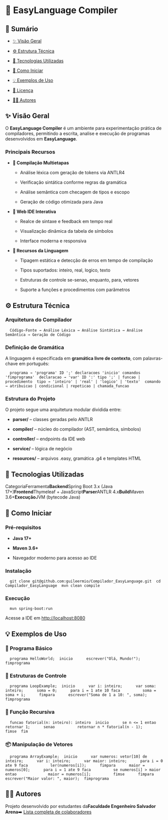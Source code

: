 🧩 EasyLanguage Compiler
==========================================================

📖 Sumário
----------

*   [✨ Visão Geral](#-visão-geral)
    
*   [⚙️ Estrutura Técnica](#-estruturas-de-controle)
    
*   [🧰 Tecnologias Utilizadas](#-tecnologias-utilizadas)
    
*   [🚀 Como Iniciar](#-como-iniciar)
    
*   [💡 Exemplos de Uso](#-exemplos-de-uso)
    
*   [📜 Licença]()
    
*   [👨‍💻 Autores]()
    

✨ Visão Geral
-------------

O **EasyLanguage Compiler** é um ambiente para experimentação prática de compiladores, permitindo a escrita, analise e execução de programas desenvolvidos em **EasyLanguage**.

### Principais Recursos

*   **🔄 Compilação Multietapas**
    
    *   Análise léxica com geração de tokens via ANTLR4
        
    *   Verificação sintática conforme regras da gramática
        
    *   Análise semântica com checagem de tipos e escopo
        
    *   Geração de código otimizada para Java
        
*   **🧩 Web IDE Interativa**
    
    *   Realce de sintaxe e feedback em tempo real
        
    *   Visualização dinâmica da tabela de símbolos
        
    *   Interface moderna e responsiva
        
*   **🧠 Recursos da Linguagem**
    
    *   Tipagem estática e detecção de erros em tempo de compilação
        
    *   Tipos suportados: inteiro, real, logico, texto
        
    *   Estruturas de controle se-senao, enquanto, para, vetores
        
    *   Suporte a funções e procedimentos com parâmetros
        


⚙️ Estrutura Técnica
--------------------

### Arquitetura do Compilador

`   Código-Fonte → Análise Léxica → Análise Sintática → Análise Semântica → Geração de Código   `

### Definição de Gramática

A linguagem é especificada em **gramática livre de contexto**, com palavras-chave em português:

`   programa → 'programa' ID ';' declaracoes 'inicio' comandos 'fimprograma'  declaracao → 'var' ID ':' tipo ';' | funcao | procedimento  tipo → 'inteiro' | 'real' | 'logico' | 'texto'  comando → atribuicao | condicional | repeticao | chamada_funcao   `

### Estrutura do Projeto

O projeto segue uma arquitetura modular dividida entre:

*   **parser/** – classes geradas pelo ANTLR
    
*   **compiler/** – núcleo do compilador (AST, semântica, símbolos)
    
*   **controller/** – endpoints da IDE web
    
*   **service/** – lógica de negócio
    
*   **resources/** – arquivos .easy, gramática .g4 e templates HTML
    

🧰 Tecnologias Utilizadas
-------------------------

CategoriaFerramenta**Backend**Spring Boot 3.x (Java 17+)**Frontend**Thymeleaf + JavaScript**Parser**ANTLR 4.x**Build**Maven 3.6+**Execução**JVM (bytecode Java)

🚀 Como Iniciar
---------------

### Pré-requisitos

*   **Java 17+**
    
*   **Maven 3.6+**
    
*   Navegador moderno para acesso ao IDE
    

### Instalação

`   git clone git@github.com:guileermio/Compilador_EasyLanguage.git  cd Compilador_EasyLanguage  mvn clean compile   `

### Execução

`   mvn spring-boot:run   `

Acesse a IDE em [http://localhost:8080](http://localhost:8080/)

💡 Exemplos de Uso
------------------

### 📝 Programa Básico

`   programa HelloWorld;  inicio      escrever("Olá, Mundo!");  fimprograma   `

### 🔁 Estruturas de Controle

`   programa LoopExample;  inicio      var i: inteiro;      var soma: inteiro;      soma = 0;      para i = 1 ate 10 faca          soma = soma + i;      fimpara      escrever("Soma de 1 a 10: ", soma);  fimprograma   `

### 🔢 Função Recursiva

`   funcao fatorial(n: inteiro): inteiro  inicio      se n <= 1 entao          retornar 1;      senao          retornar n * fatorial(n - 1);      fimse  fim   `

### 📦 Manipulação de Vetores

`   programa ArrayExample;  inicio      var numeros: vetor[10] de inteiro;      var i: inteiro;      var maior: inteiro;      para i = 0 ate 9 faca          ler(numeros[i]);      fimpara      maior = numeros[0];      para i = 1 ate 9 faca          se numeros[i] > maior entao              maior = numeros[i];          fimse      fimpara      escrever("Maior valor: ", maior);  fimprograma   `


👨‍💻 Autores
-------------

Projeto desenvolvido por estudantes da**Faculdade Engenheiro Salvador Arena**➡️ [Lista completa de colaboradores](https://chatgpt.com/c/AUTHORS)
